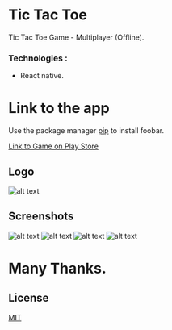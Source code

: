 # Tic Tac Toe

Tic Tac Toe Game - Multiplayer (Offline). 
### Technologies : 
 - React native.
 
# Link to the app 

Use the package manager [pip](https://pip.pypa.io/en/stable/) to install foobar.


[Link to Game on Play Store](https://play.google.com/store/apps/details?id=com.chikhaouidevtictoc)


## Logo
![alt text](https://firebasestorage.googleapis.com/v0/b/freiburgerkaffee.appspot.com/o/logo.png?alt=media&token=07709d8e-97e5-4aae-8739-42b9f694703c)

## Screenshots
![alt text](https://firebasestorage.googleapis.com/v0/b/freiburgerkaffee.appspot.com/o/4.jpg?alt=media&token=5fec3c8d-320f-467c-a441-e28cf29e19ee)
![alt text](https://firebasestorage.googleapis.com/v0/b/freiburgerkaffee.appspot.com/o/3.jpg?alt=media&token=cec9fbad-4bb7-48f9-acc7-82a3b4db3388)
![alt text](https://firebasestorage.googleapis.com/v0/b/freiburgerkaffee.appspot.com/o/2.jpg?alt=media&token=77c117bf-50a9-42ca-9774-ab8f0677f925)
![alt text](https://firebasestorage.googleapis.com/v0/b/freiburgerkaffee.appspot.com/o/1.jpg?alt=media&token=95f8004c-7642-4575-ad63-e5556eba5f64)



# Many Thanks.

## License
[MIT](https://choosealicense.com/licenses/mit/)
